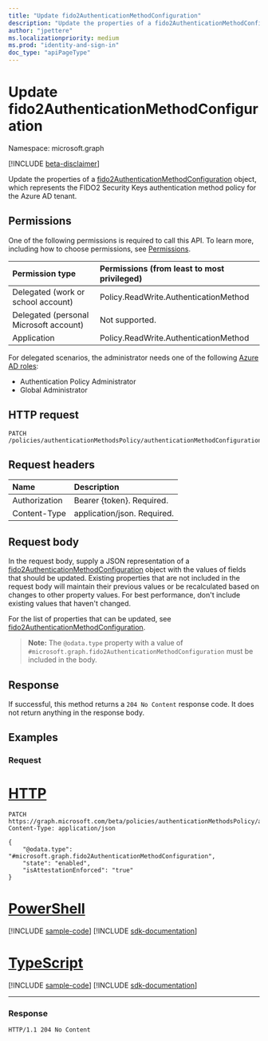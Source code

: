 ```yaml
---
title: "Update fido2AuthenticationMethodConfiguration"
description: "Update the properties of a fido2AuthenticationMethodConfiguration object."
author: "jpettere"
ms.localizationpriority: medium
ms.prod: "identity-and-sign-in"
doc_type: "apiPageType"
---
```


# Update fido2AuthenticationMethodConfiguration
Namespace: microsoft.graph

[!INCLUDE [beta-disclaimer](../../includes/beta-disclaimer.md)]

Update the properties of a [fido2AuthenticationMethodConfiguration](../resources/fido2authenticationmethodconfiguration.md) object, which represents the FIDO2 Security Keys authentication method policy for the Azure AD tenant.

## Permissions
One of the following permissions is required to call this API. To learn more, including how to choose permissions, see [Permissions](/graph/permissions-reference).

|Permission type|Permissions (from least to most privileged)|
|:---|:---|
|Delegated (work or school account)|Policy.ReadWrite.AuthenticationMethod|
|Delegated (personal Microsoft account)|Not supported.|
|Application|Policy.ReadWrite.AuthenticationMethod|

For delegated scenarios, the administrator needs one of the following [Azure AD roles](/azure/active-directory/users-groups-roles/directory-assign-admin-roles#available-roles):

* Authentication Policy Administrator
* Global Administrator


## HTTP request

<!-- {
  "blockType": "ignored"
}
-->
``` http
PATCH /policies/authenticationMethodsPolicy/authenticationMethodConfigurations/fido2
```

## Request headers
|Name|Description|
|:---|:---|
|Authorization|Bearer {token}. Required.|
|Content-Type|application/json. Required.|

## Request body
In the request body, supply a JSON representation of a [fido2AuthenticationMethodConfiguration](../resources/fido2authenticationmethodconfiguration.md) object with the values of fields that should be updated. Existing properties that are not included in the request body will maintain their previous values or be recalculated based on changes to other property values. For best performance, don't include existing values that haven't changed.

For the list of properties that can be updated, see [fido2AuthenticationMethodConfiguration](../resources/fido2authenticationmethodconfiguration.md).

>**Note:** The `@odata.type` property with a value of `#microsoft.graph.fido2AuthenticationMethodConfiguration` must be included in the body.


## Response

If successful, this method returns a `204 No Content` response code. It does not return anything in the response body.

## Examples

### Request

# [HTTP](#tab/http)
<!-- {
  "blockType": "request",
  "name": "update_fido2authenticationmethodconfiguration"
}
-->
``` http
PATCH https://graph.microsoft.com/beta/policies/authenticationMethodsPolicy/authenticationMethodConfigurations/fido2
Content-Type: application/json

{
    "@odata.type": "#microsoft.graph.fido2AuthenticationMethodConfiguration",
    "state": "enabled",
    "isAttestationEnforced": "true"
}
```

# [PowerShell](#tab/powershell)
[!INCLUDE [sample-code](../includes/snippets/powershell/update-fido2authenticationmethodconfiguration-powershell-snippets.md)]
[!INCLUDE [sdk-documentation](../includes/snippets/snippets-sdk-documentation-link.md)]

# [TypeScript](#tab/typescript)
[!INCLUDE [sample-code](../includes/snippets/typescript/update-fido2authenticationmethodconfiguration-typescript-snippets.md)]
[!INCLUDE [sdk-documentation](../includes/snippets/snippets-sdk-documentation-link.md)]

---



### Response
<!-- {
  "blockType": "response",
  "truncated": true
}
-->
``` http
HTTP/1.1 204 No Content
```

